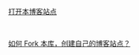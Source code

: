 
[打开本博客站点](https://rewgt.github.io/blogs/output/repo_home.html)

&nbsp;

[如何 Fork 本库，创建自己的博客站点？](create_your_blog.md)
